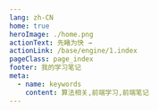 ```yaml
---
lang: zh-CN
home: true
heroImage: ./home.png
actionText: 先睹为快 →
actionLink: /base/engine/1.index
pageClass: page_index
footer: 我的学习笔记
meta:
  - name: keywords
    content: 算法相关,前端学习,前端笔记
---
```


<template>
  <div class="cont">
    <div id="large-header" class="large-header"></div>
    <div class="features">
      <div class="feature">
        <h2><a href="/web-arithmetic/base/engine/1.index.html">算法的工程化</a></h2> 
        <p>掌握创建一个项目所需的工具、环境、配置、技术选型、场景应用、技巧、优化、部署等常见流程</p>
      </div>
      <div class="feature">
        <h2><a href="/web-arithmetic/base/project/1.index.html">算法功能模块</a></h2> 
        <p>掌握一般项目中的配置、包管理、登录、权限、测试、监控、国际化、服务端渲染、富文本、上传下载等常见功能</p>
      </div>
      <div class="feature">
        <h2><a href="/web-arithmetic/base/vue2.x/1.index.html">算法基础知识</a></h2> 
        <p>掌握算法2.x全家桶和算法3.x全家桶中重点知识，对相关官方文档进行一些知识的补充，全面提升算法的基础知识能力</p>
      </div>
      <div class="feature">
        <h2><a href="/web-arithmetic/senior/component/1.index.html">算法组件开发</a></h2> 
        <p>了解组件设计思路，组件编写工作流搭建，从0编写复杂组件之异步级联组件 单元测试编写及组件的发布</p>
      </div>
      <div class="feature">
        <h2><a href="/web-arithmetic/senior/typescript/1.index.html">TypeScript</a></h2> 
        <p>掌握在算法3.x项目中配置TypeScript，熟练在不同场景下的用法，以及需要注意的一些问题</p>
      </div>
      <div class="feature">
        <h2><a href="/web-arithmetic/senior/deploy/1.index.html">算法的构建布署</a></h2> 
        <p>了解vue项目中使用gitlab、genkins、以及 docker + nginx实现vue的布署和持续集成的一些基本知识</p>
      </div>
      <div class="feature">
        <h2><a href="/web-arithmetic/source/vue2.x/1.index.html">算法 2.x源码实现</a></h2> 
        <p>深入了解算法/cli2.x原理、算法 2.x原理剖析、算法-router3.x原理剖析、算法x3.x原理剖析 </p>
      </div>
      <div class="feature">
        <h2><a href="/web-arithmetic/source/vue3.x/1.index.html">算法 3.x源码实现</a></h2> 
        <p>深入了解算法/cli3.x原理、算法 3.x原理剖析、算法-router4.x理剖析、算法x4.x理剖析</p>
      </div>
      <div class="feature">
        <h2><a href="https://cn.vuejs.org">算法 相关资料</a></h2> 
        <p>主要介绍一些vue额外相关的资料、相关的书籍对vue相关知识进行一些补充</p>
      </div>
    </div>
  </div>
</template>
